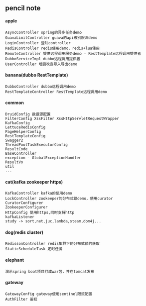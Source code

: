 ## pencil note
  #### apple
    AsyncController spring的异步任务demo
    GuavaLimitController guava的api级别限流demo
    LoginController 登陆controller
    RedisController redis使用demo，redis+lua使用
    RemoteController 提供远程调用服务demo - RestTemplate远程调用提供者
    DubboServiceImpl dubbo远程调用提供者
    UserController 增删改查导入导出demo
  #### banana(dubbo RestTemplate)
    DubboController dubbo远程调用demo
    RestTemplateController RestTemplate远程调用demo
  #### common
    DruidConfig 数据源配置
    FilterConfig XssFilter XssHttpServletRequestWrapper
    KafkaConfig
    LettuceRedisConfig
    PageHelperConfig
    RestTemplateConfig
    Swagger2
    ThreadPoolTaskExecutorConfig
    ResultCode
    BaseController
    exception - GlobalExceptionHandler
    ResultVo
    util
    ...
  #### cat(kafka zookeeper https)
    KafkaController kafka的使用demo
    LockController zookeeper的分布式锁demo，使用curator
    CuratorConfigurer
    ZookeeperConfigurer
    HttpConfig 使用https,同时支持http
    kafkaListener
    study -> sort,net,juc,lambda,steam,dom4j...
  #### dog(redis cluster)
    RedissonController redis集群下的分布式锁的获取
    StaticScheduleTask 定时任务
  #### elephant
    演示spring boot项目打成war包，并在tomcat发布
  #### gateway
    GatewayConfig gateway使用sentinel限流配置
    AuthFilter 鉴权